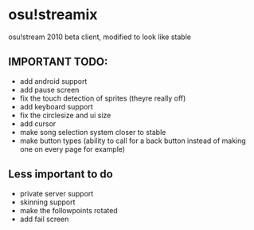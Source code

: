 # osu!streamix
 osu!stream 2010 beta client, modified to look like stable
## IMPORTANT TODO:
- add android support
- add pause screen
- fix the touch detection of sprites (theyre really off)
- add keyboard support
- fix the circlesize and ui size
- add cursor
- make song selection system closer to stable
- make button types (ability to call for a back button instead of making one on every page for example)

## Less important to do
- private server support
- skinning support
- make the followpoints rotated
- add fail screen
